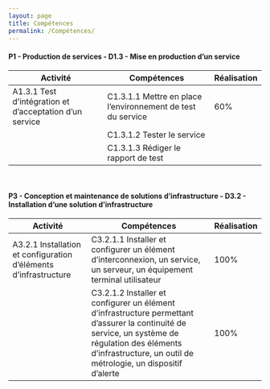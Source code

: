 ```yaml
---
layout: page
title: Compétences
permalink: /Compétences/
---
```


#### __P1 - Production de services - D1.3 - Mise en production d’un service__

| Activité | Compétences | Réalisation |
|----------|-------------|-------------|
| A1.3.1 Test d’intégration et d’acceptation d’un service | C1.3.1.1 Mettre en place l’environnement de test du service | 60% |
|                                | C1.3.1.2 Tester le service | |
|| C1.3.1.3 Rédiger le rapport de test |

&nbsp;

#### __P3 - Conception et maintenance de solutions d’infrastructure - D3.2 - Installation d’une solution d’infrastructure__

| Activité | Compétences | Réalisation |
|----------|-------------|-------------|
| A3.2.1 Installation et configuration d’éléments d’infrastructure| C3.2.1.1 Installer et configurer un élément d’interconnexion, un service, un serveur, un équipement terminal utilisateur | 100% |
|                                | C3.2.1.2 Installer et configurer un élément d’infrastructure permettant d’assurer la continuité de service, un système de régulation des éléments d’infrastructure, un outil de métrologie, un dispositif d’alerte | 100% |
